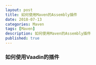 ```yaml
---
layout: post
title: 如何使用Maven的Assembly插件
date: 2018-07-13
categories: Maven
tags: [Maven]
description: 如何使用Maven的Assembly插件
published: true
---
```


### 如何使用Vaadin的插件

